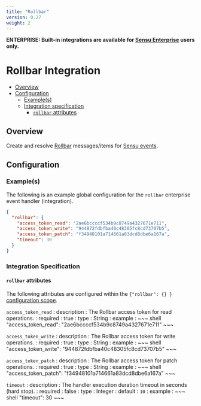 ```yaml
---
title: "Rollbar"
version: 0.27
weight: 2
---
```


**ENTERPRISE: Built-in integrations are available for [Sensu Enterprise][1]
users only.**

# Rollbar Integration

- [Overview](#overview)
- [Configuration](#configuration)
  - [Example(s)](#examples)
  - [Integration specification](#integration-specification)
    - [`rollbar` attributes](#rollbar-attributes)

## Overview

Create and resolve [Rollbar][2] messages/items for [Sensu events][3].

## Configuration

### Example(s)

The following is an example global configuration for the `rollbar` enterprise
event handler (integration).

~~~ json
{
  "rollbar": {
    "access_token_read": "2ae6bccccf534b9c8749a4327671e711",
    "access_token_write": "944872fdbfba40c48305fc8cd73707b5",
    "access_token_patch": "f34948101a714661a83dcd8dbe6a167a",
    "timeout": 30
  }
}
~~~

### Integration Specification

#### `rollbar` attributes

The following attributes are configured within the `{"rollbar": {} }`
[configuration scope][4].

`access_token_read`
: description
  : The Rollbar access token for read operations.
: required
  : true
: type
  : String
: example
  : ~~~ shell
    "access_token_read": "2ae6bccccf534b9c8749a4327671e711"
    ~~~

`access_token_write`
: description
  : The Rollbar access token for write operations.
: required
  : true
: type
  : String
: example
  : ~~~ shell
    "access_token_write": "944872fdbfba40c48305fc8cd73707b5"
    ~~~

`access_token_patch`
: description
  : The Rollbar access token for patch operations.
: required
  : true
: type
  : String
: example
  : ~~~ shell
    "access_token_patch": "f34948101a714661a83dcd8dbe6a167a"
    ~~~

`timeout`
: description
  : The handler execution duration timeout in seconds (hard stop).
: required
  : false
: type
  : Integer
: default
  : `10`
: example
  : ~~~ shell
    "timeout": 30
    ~~~

[?]:  #
[1]:  /enterprise
[2]:  https://rollbar.com/
[3]:  ../../reference/events.html
[4]:  ../../reference/configuration.html#configuration-scopes
